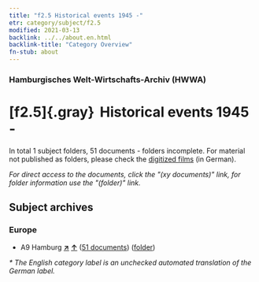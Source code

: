 ```yaml
---
title: "f2.5 Historical events 1945 -"
etr: category/subject/f2.5
modified: 2021-03-13
backlink: ../../about.en.html
backlink-title: "Category Overview"
fn-stub: about
---
```


### Hamburgisches Welt-Wirtschafts-Archiv (HWWA)
# [f2.5]{.gray}&#8201; Historical events 1945 -&#160; 





In total 1 subject folders, 51 documents - folders incomplete.
For material not published as folders, please check the [digitized films](/film/h1_sh) (in German).

_For direct access to the documents, click the "(xy documents)" link, for folder information use the "(folder)" link._

## Subject archives



### Europe

- A9 Hamburg [**&nearr;**](../../../geo/i/140905/about.en.html "Hamburg (all folders)") [**&uarr;**](../../../geo/about.en.html#A9 "Country category system") (<a href="https://pm20.zbw.eu/dfgview/sh/140905,185631" title="about: Hamburg : Historical events 1945 -" target="_blank">51 documents</a>) ([folder](http://purl.org/pressemappe20/folder/sh/140905,185631))


_* The English category label is an unchecked automated translation of the German label._

